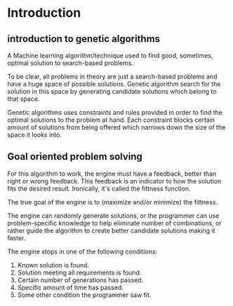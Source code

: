 # Introduction

## introduction to genetic algorithms

A Machine learning algorithm/technique used to find good, sometimes, optimal solution to search-based problems.

To be clear, all problems in theory are just a search-based problems and have a huge space of possible solutions.
Genetic algorithm search for the solution in this space by generating candidate solutions which belong to that space.

Genetic algorithms uses constraints and rules provided in order to find the optimal solutions to the problem at hand. Each constraint blocks certain amount of solutions from being offered which narrows down the size of the space it looks into.

## Goal oriented problem solving

For this algorithm to work, the engine must have a feedback, better than right or wrong feedback. This feedback is an indicator to how the solution fits the desired result. Ironically, it's called the fittness function.

The true goal of the engine is to (maximize and/or minimize) the fittness.

The engine can randomly generate solutions, or the programmer can use problem-specific knowledge to help eliminate number of combinations, or rather guide the algorithm to create better candidate solutions making it faster.

The engine stops in one of the following conditions:

1. Known solution is found.
2. Solution meeting all requirements is found.
3. Certain number of generations has passed.
4. Specific amount of time has passed.
5. Some other condition the programmer saw fit.
